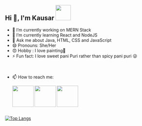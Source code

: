 ## Hi 👋, I'm Kausar <img src="https://media4.giphy.com/media/PgnpGT8tJsWfNabS8d/giphy.gif" width="50"> 


- 🔭 I’m currently working on MERN Stack
- 🌱 I’m currently learning React and NodeJS
- 💬 Ask me about Java, HTML, CSS and JavaScript
- 😄 Pronouns: She/Her
- :heart_eyes: Hobby : I love painting:art:
- ⚡ Fun fact: I love sweet pani Puri rather than spicy pani puri :stuck_out_tongue_winking_eye:

<br>

- 📫 How to reach me: 

  
   <a href="https://twitter.com/Kausarsayyed20">
  <img align="left" width=70px src="https://img.icons8.com/clouds/100/000000/twitter.png"/>
</a>

<a href="https://www.linkedin.com/in/kausar-sayyed07/">
  <img align="left" width=70px src="https://img.icons8.com/clouds/100/000000/linkedin.png"/>
</a>
<a href="mailto:kausarsayyed.20@gmail.com">
  <img align="left" width=70px src="https://img.icons8.com/clouds/100/000000/gmail.png"/>
</a></br>
<br>
<br>
<br>
<br>

[![Top Langs](https://github-readme-stats.vercel.app/api/top-langs/?username=kausarsayyed20&layout=compact)](https://github.com/kausarsayyed20/github-readme-stats)
